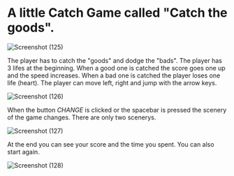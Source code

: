# A little Catch Game called "Catch the goods".

![Screenshot (125)](https://github.com/ilobr4/catch-the-goods/assets/138172566/58dcc448-60b2-4ea3-9f40-e5667f415430)

The player has to catch the "goods" and dodge the "bads". The player has 3 lifes at the beginning.
When a good one is catched the score goes one up and the speed increases. When a bad one is catched the player loses one life (heart). 
The player can move left, right and jump with the arrow keys.

![Screenshot (126)](https://github.com/ilobr4/catch-the-goods/assets/138172566/4a320dcc-4438-410c-a37a-6801e0bd336a)

When the button *CHANGE* is clicked or the spacebar is pressed the scenery of the game changes. 
There are only two scenerys.

![Screenshot (127)](https://github.com/ilobr4/catch-the-goods/assets/138172566/8a94d08b-f7b0-492f-b010-c1fc8c6bba06)

At the end you can see your score and the time you spent. You can also start again.

![Screenshot (128)](https://github.com/ilobr4/catch-the-goods/assets/138172566/133d074d-f6bf-4e20-ae68-10bc5e6aeab6)

